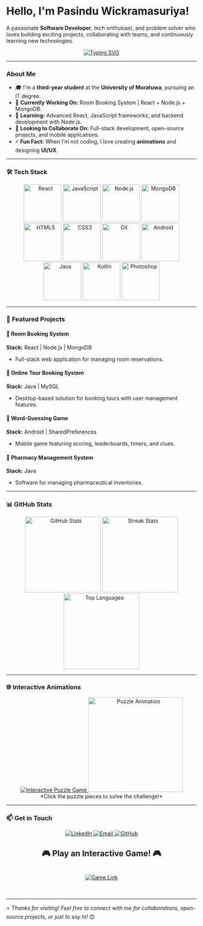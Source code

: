 # Hello, I'm **Pasindu Wickramasuriya**! 

A passionate **Software Developer**, tech enthusiast, and problem solver who loves building exciting projects, collaborating with teams, and continuously learning new technologies. 

<p align="center">
   <a href="https://github.com/pasinduwickramasuriya">
      <img src="https://readme-typing-svg.demolab.com?font=Fira+Code&weight=600&size=25&pause=1000&center=true&vCenter=true&width=700&lines=Welcome+to+my+GitHub!+👋;Full-Stack+Developer+in+the+Making;Open+to+Collaborations+and+Internships!" alt="Typing SVG"/>
   </a>
</p>

---

###  **About Me**

- 🎓 I'm a **third-year student** at the **University of Moratuwa**, pursuing an IT degree.
- 🔭 **Currently Working On:** Room Booking System | React + Node.js + MongoDB.
- 🌱 **Learning:** Advanced React, JavaScript frameworks, and backend development with Node.js.
- 👯 **Looking to Collaborate On:** Full-stack development, open-source projects, and mobile applications.
- ⚡ **Fun Fact:** When I'm not coding, I love creating **animations** and designing **UI/UX**.

---

### 🛠 **Tech Stack**

<p align="center">
   <img src="https://cdn.jsdelivr.net/gh/devicons/devicon/icons/react/react-original-wordmark.svg" alt="React" height="100"/>
   <img src="https://cdn.jsdelivr.net/gh/devicons/devicon/icons/javascript/javascript-original.svg" alt="JavaScript" height="100"/>
   <img src="https://cdn.jsdelivr.net/gh/devicons/devicon/icons/nodejs/nodejs-original-wordmark.svg" alt="Node.js" height="100"/>
   <img src="https://cdn.jsdelivr.net/gh/devicons/devicon/icons/mongodb/mongodb-original-wordmark.svg" alt="MongoDB" height="100"/>
   <img src="https://cdn.jsdelivr.net/gh/devicons/devicon/icons/html5/html5-original-wordmark.svg" alt="HTML5" height="100"/>
   <img src="https://cdn.jsdelivr.net/gh/devicons/devicon/icons/css3/css3-original-wordmark.svg" alt="CSS3" height="100"/>
   <img src="https://cdn.jsdelivr.net/gh/devicons/devicon/icons/git/git-original-wordmark.svg" alt="Git" height="100"/>
   <img src="https://cdn.jsdelivr.net/gh/devicons/devicon/icons/android/android-original-wordmark.svg" alt="Android" height="100"/>
   <img src="https://cdn.jsdelivr.net/gh/devicons/devicon/icons/java/java-original-wordmark.svg" alt="Java" height="100"/>
   <img src="https://cdn.jsdelivr.net/gh/devicons/devicon/icons/kotlin/kotlin-original-wordmark.svg" alt="Kotlin" height="100"/>
   <img src="https://cdn.jsdelivr.net/gh/devicons/devicon/icons/photoshop/photoshop-line.svg" alt="Photoshop" height="100"/>
</p>

---

### 🚀 **Featured Projects**

#### 🌟 **Room Booking System**  
**Stack:** React | Node.js | MongoDB  
- Full-stack web application for managing room reservations.

#### 🌟 **Online Tour Booking System**  
**Stack:** Java | MySQL  
- Desktop-based solution for booking tours with user management features.

#### 🌟 **Word-Guessing Game**  
**Stack:** Android | SharedPreferences  
- Mobile game featuring scoring, leaderboards, timers, and clues.

#### 🌟 **Pharmacy Management System**  
**Stack:** Java  
- Software for managing pharmaceutical inventories.

---

### 📊 **GitHub Stats**

<p align="center">
   <img src="https://github-readme-stats.vercel.app/api?username=pasinduwickramasuriya&show_icons=true&theme=radical&count_private=true" alt="GitHub Stats" height="200"/>
   <img src="https://github-readme-streak-stats.herokuapp.com/?user=pasinduwickramasuriya&theme=radical" alt="Streak Stats" height="200"/>
   <img src="https://github-readme-stats.vercel.app/api/top-langs/?username=pasinduwickramasuriya&layout=compact&theme=radical" alt="Top Languages" height="200"/>
</p>

---

### 🌐 **Interactive Animations**

<p align="center">
   <a href="https://github.com/pasinduwickramasuriya">
      <img src="https://readme-typing-svg.demolab.com?font=Fira+Code&weight=600&size=22&pause=1000&center=true&vCenter=true&width=700&lines=Interactive+Puzzle+Game;Drag+the+pieces+to+complete+it!" alt="Interactive Puzzle Game"/>
   </a>
   <img src="https://user-images.githubusercontent.com/12345678/puzzle_game.gif" alt="Puzzle Animation" height="250"/>
   <br>
   *Click the puzzle pieces to solve the challenge!*
</p>

---

### 📫 **Get in Touch**

<p align="center">
   <a href="https://www.linkedin.com/in/pasindu-sadhanjana-829869292">
      <img src="https://img.shields.io/badge/LinkedIn-Connect-blue?style=for-the-badge&logo=linkedin" alt="LinkedIn"/>
   </a>
   <a href="mailto:pasindusadanjana17@gmail.com">
      <img src="https://img.shields.io/badge/Email-Send%20a%20Message-red?style=for-the-badge&logo=gmail" alt="Email"/>
   </a>
   <a href="https://github.com/pasinduwickramasuriya">
      <img src="https://img.shields.io/badge/GitHub-Follow-black?style=for-the-badge&logo=github" alt="GitHub"/>
   </a>

   <div align="center">
  <h2>🎮 Play an Interactive Game! 🎮</h2>
  <br>
  <a href="https://your-game-link.com" target="_blank">
    <img src="https://img.shields.io/badge/Click%20to%20Play-Green?style=for-the-badge" alt="Game Link">
  </a>
  <br/><br/><br/>
</div>


</p>



---

⭐ *Thanks for visiting! Feel free to connect with me for collaborations, open-source projects, or just to say hi!* 😊
